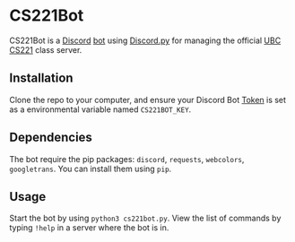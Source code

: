 # CS221Bot

CS221Bot is a [Discord](discord.com/) [bot](https://discord.com/developers/docs/intro) using [Discord.py](https://discordpy.readthedocs.io/en/latest/) for managing the official [UBC CS221](https://www.ubc.ca/) class server.

## Installation

Clone the repo to your computer, and ensure your Discord Bot [Token](https://discord.com/developers/docs/intro) is set as a environmental variable named `CS221BOT_KEY`.

## Dependencies

The bot require the pip packages: `discord`, `requests`, `webcolors`, `googletrans`. You can install them using `pip`.

## Usage

Start the bot by using `python3 cs221bot.py`. 
View the list of commands by typing `!help` in a server where the bot is in.
